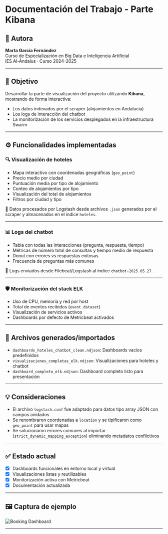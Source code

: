 # Documentación del Trabajo - Parte Kibana

## 👤 Autora
**Marta García Fernández**  
Curso de Especialización en Big Data e Inteligencia Artificial  
IES Al-Ándalus · Curso 2024-2025

---

## 🧭 Objetivo
Desarrollar la parte de visualización del proyecto utilizando **Kibana**, mostrando de forma interactiva:
- Los datos indexados por el scraper (alojamientos en Andalucía)
- Los logs de interacción del chatbot
- La monitorización de los servicios desplegados en la infraestructura Swarm

---

## ⚙️ Funcionalidades implementadas

### 🔍 Visualización de hoteles
- Mapa interactivo con coordenadas geográficas (`geo_point`)
- Precio medio por ciudad
- Puntuación media por tipo de alojamiento
- Conteo de alojamientos por tipo
- Visualización del total de alojamientos
- Filtros por ciudad y tipo

📁 Datos procesados por Logstash desde archivos `.json` generados por el scraper y almacenados en el índice `hoteles`.

---

### 📊 Logs del chatbot
- Tabla con todas las interacciones (pregunta, respuesta, tiempo)
- Métricas de número total de consultas y tiempo medio de respuesta
- Donut con errores vs respuestas exitosas
- Frecuencia de preguntas más comunes

📁 Logs enviados desde Filebeat/Logstash al índice `chatbot-2025.05.27`.

---

### 🛡️ Monitorización del stack ELK
- Uso de CPU, memoria y red por host
- Total de eventos recibidos (`event.dataset`)
- Visualización de servicios activos
- Dashboards por defecto de Metricbeat activados

---

## 📂 Archivos generados/importados

- `dashboards_hoteles_chatbot_clean.ndjson`: Dashboards vacíos predefinidos
- `visualizaciones_completas_elk.ndjson`: Visualizaciones para hoteles y chatbot
- `dashboard_completo_elk.ndjson`: Dashboard completo listo para presentación

---

## 💡 Consideraciones
- El archivo `logstash.conf` fue adaptado para datos tipo array JSON con campos anidados
- Se renombraron coordenadas a `location` y se tipificaron como `geo_point` para usar mapas
- Se solucionaron errores comunes al importar (`strict_dynamic_mapping_exception`) eliminando metadatos conflictivos

---

## ✅ Estado actual

- [x] Dashboards funcionales en entorno local y virtual
- [x] Visualizaciones listas y reutilizables
- [x] Monitorización activa con Metricbeat
- [x] Documentación actualizada

---

## 🖼️ Captura de ejemplo

![Booking Dashboard](./captures/dashboard_booking.png)

---
